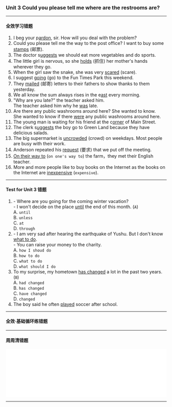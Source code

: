 ### Unit 3 Could you please tell me where are the restrooms are?

---

#### 全效学习错题

1. I beg your p<u>ardon</u>, sir. How will you deal with the problem?
2. Could you please tell me the way to the post office? I want to buy some <u>stamps</u> (邮票).
3. The doctor s<u>uggests</u> we should eat more vegetables and do sports.
4. The little girl is nervous, so she <u>holds</u> (抓住) her mother's hands wherever they go.
5. When the girl saw the snake, she was very <u>scared</u> (scare).
6. I suggest <u>going</u> (go) to the Fun Times Park this weekend.
7. They <u>mailed</u> (邮寄) letters to their fathers to show thanks to them yesterday.
8. We all know the sum always rises in the e<u>ast</u> every morning.
9. "Why are you late?" the teacher asked him.<br>
   The teacher asked him why he <u>was</u> late.
10. Are there any public washrooms around here? She wanted to know.<br>
    She wanted to know if there <u>were</u> any public washrooms around here.
11. The young man is waiting for his friend at the c<u>orner</u> of Main Street.
12. The clerk s<u>uggests</u> the boy go to Green Land because they have delicious salads.
13. The big supermarket is <u>uncrowded</u> (crowd) on weekdays. Most people are busy with their work.
14. Anderson repeated his <u>request</u> (要求) that we put off the meeting.
15. <u>On their way to</u> (`on one's way to`) the farm，they met their English teacher.
16. More and more people like to buy books on the Internet as the books on the Internet are <u>inexpensive</u> (`expensive`).

---

#### Test for Unit 3 错题

1. \- Where are you going for the coming winter vacation?<br>\- I won't decide on the place <u>until</u> the end of this month. (`A`)<br>A. `until`<br>B. `unless`<br>C. `at`<br>D. `through`
2. \- I am very sad after hearing the earthquake of Yushu. But I don't know <u>what to do</u>.<br>\- You can raise your money to the charity.<br>A. `how I shoud do`<br>B. `how to do`<br>C. `what to do`<br>D. `what should I do`
3. To my surprise, my hometown <u>has changed</u> a lot in the past two years. (`B`)<br>A. `had changed`<br>B. `has changed`<br>C. `have changed`<br>D. `changed`
4. The boy said he often <u>played</u> soccer after school.

---

#### 全效·基础循环练错题

---

#### 周周清错题

<iframe src="./%E5%91%A8%E5%91%A8%E6%B8%85%E9%94%99%E9%A2%98.pdf" frameborder="0" width="100%" type="application/pdf"></iframe>

---
